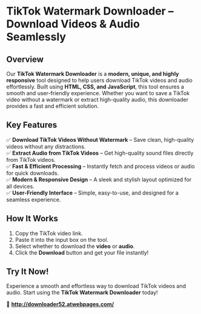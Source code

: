 # **TikTok Watermark Downloader – Download Videos & Audio Seamlessly**  

## **Overview**  
Our **TikTok Watermark Downloader** is a **modern, unique, and highly responsive** tool designed to help users download TikTok videos and audio effortlessly. Built using **HTML, CSS, and JavaScript**, this tool ensures a smooth and user-friendly experience. Whether you want to save a TikTok video without a watermark or extract high-quality audio, this downloader provides a fast and efficient solution.  

## **Key Features**  
✅ **Download TikTok Videos Without Watermark** – Save clean, high-quality videos without any distractions.  
✅ **Extract Audio from TikTok Videos** – Get high-quality sound files directly from TikTok videos.  
✅ **Fast & Efficient Processing** – Instantly fetch and process videos or audio for quick downloads.  
✅ **Modern & Responsive Design** – A sleek and stylish layout optimized for all devices.  
✅ **User-Friendly Interface** – Simple, easy-to-use, and designed for a seamless experience.  

## **How It Works**  
1. Copy the TikTok video link.  
2. Paste it into the input box on the tool.  
3. Select whether to download the **video** or **audio**.  
4. Click the **Download** button and get your file instantly!  

## **Try It Now!**  
Experience a smooth and effortless way to download TikTok videos and audio. Start using the **TikTok Watermark Downloader** today!  

🔗 **http://downloader52.atwebpages.com/**
